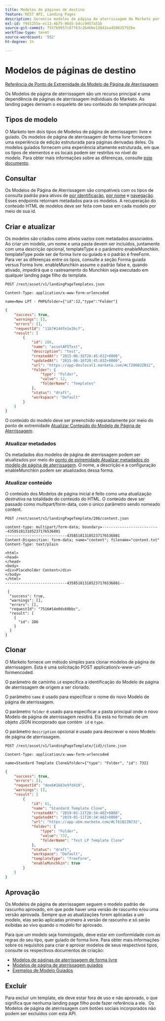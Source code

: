 ```yaml
---
title: Modelos de páginas de destino
feature: REST API, Landing Pages
description: Gerencie modelos de página de aterrissagem do Marketo por meio de endpoints da API REST para tipos guiados e de forma livre; consulte por ID ou nome; crie, atualize o HTML, clone e Munchkin.
exl-id: f9d1255e-ec13-4b75-96d5-b4cc9457a51b
source-git-commit: 7557b9957c87f63c2646be13842ea450035792be
workflow-type: tm+mt
source-wordcount: '552'
ht-degree: 1%

---
```


# Modelos de páginas de destino

[Referência de Ponto de Extremidade de Modelo de Página de Aterrissagem](https://developer.adobe.com/marketo-apis/api/asset/#tag/Landing-Page-Templates)

Os Modelos de página de aterrissagem são um recurso principal e uma dependência de páginas de aterrissagem individuais do Marketo. As landing pages derivam o esqueleto de seu conteúdo do template principal.

## Tipos de modelo

O Marketo tem dois tipos de Modelos de página de aterrissagem: livre e guiado. Os modelos de página de aterrissagem de forma livre fornecem uma experiência de edição estruturada para páginas derivadas deles. Os modelos guiados fornecem uma experiência altamente estruturada, em que os tipos de elementos e os locais podem ser restritos no nível do modelo. Para obter mais informações sobre as diferenças, consulte [este documento](https://experienceleague.adobe.com/en/docs/marketo/using/product-docs/demand-generation/landing-pages/understanding-landing-pages/understanding-free-form-vs-guided-landing-pages).

## Consultar

Os Modelos de Página de Aterrissagem são compatíveis com os tipos de consulta padrão para ativos de [por identificação](https://developer.adobe.com/marketo-apis/api/asset/#tag/Landing-Page-Templates/operation/getLandingPageTemplateByIdUsingGET), [por nome](https://developer.adobe.com/marketo-apis/api/asset/#tag/Landing-Page-Templates/operation/getLandingPageTemplateByNameUsingGET) e [navegação](https://developer.adobe.com/marketo-apis/api/asset/#tag/Landing-Page-Templates/operation/getLandingPageTemplatesUsingGET). Esses endpoints retornam metadados para os modelos. A recuperação do conteúdo HTML de modelos deve ser feita com base em cada modelo por meio de sua id.

## Criar e atualizar

Os modelos são criados como ativos vazios com metadados associados. Ao criar um modelo, um nome e uma pasta devem ser incluídos, juntamente com uma descrição opcional, templateType e o parâmetro enableMunchkin. templateType pode ser de forma livre ou guiado e o padrão é freeForm. Para ver as diferenças entre os tipos, consulte a seção Forma guiada versus Forma livre. enableMunchkin assume o padrão false e, quando ativado, impedirá que o rastreamento do Munchkin seja executado em qualquer landing page filho do template.

```
POST /rest/asset/v1/landingPageTemplates.json
```

```
Content-Type: application/x-www-form-urlencoded
```

```
name=New LPT - PHP&folder={"id":12,"type":"Folder"}
```

```json
{
    "success": true,
    "warnings": [],
    "errors": [],
    "requestId": "11b7#14dfe1e3bcf",
    "result": [
        {
            "id": 286,
            "name": "assetAPITest",
            "description": "test",
            "createdAt": "2015-06-16T20:45:03Z+0000",
            "updatedAt": "2015-06-16T20:45:03Z+0000",
            "url": "https://app-devlocal1.marketo.com/#LT286B2ZN12",
            "folder": {
                "type": "Folder",
                "value": 12,
                "folderName": "Templates"
            },
            "status": "draft",
            "workspace": "Default"
        }
    ]
}
```

O conteúdo do modelo deve ser preenchido separadamente por meio do ponto de extremidade [Atualizar Conteúdo do Modelo de Página de Aterrissagem](https://developer.adobe.com/marketo-apis/api/asset/#tag/Landing-Page-Templates/operation/updateLandingPageTemplateContentUsingPOST).

### Atualizar metadados

Os metadados dos modelos de página de aterrissagem podem ser atualizados por meio do [ponto de extremidade Atualizar metadados do modelo de página de aterrissagem](https://developer.adobe.com/marketo-apis/api/asset/#tag/Landing-Page-Templates/operation/updateLpTemplateUsingPOST). O nome, a descrição e a configuração enableMunchkin podem ser atualizados dessa forma.

### Atualizar conteúdo

O conteúdo dos Modelos de página inicial é feito como uma atualização destrutiva na totalidade do conteúdo do HTML. O conteúdo deve ser passado como multipart/form-data, com o único parâmetro sendo nomeado content.

```
POST /rest/asset/v1/landingPageTemplate/286/content.json
```

```
content-type: multipart/form-data; boundary=--------------------------435851813185237176536801
----------------------------435851813185237176536801
Content-Disposition: form-data; name="content"; filename="content.txt"
Content-Type: text/plain

<html>
<head>
</head>
<body>
<div>Placeholder Content</div>
</body>
</html>
----------------------------435851813185237176536801--
```

```
 {
  "success": true,
  "warnings": [],
  "errors": [],
  "requestId": "7516#14e0dc60bbc",
  "result": [
    {
      "id": 286
    }
  ]
}
```

## Clonar

O Marketo fornece um método simples para clonar modelos de página de aterrissagem. Esta é uma solicitação POST application/x-www-url-formencoded.

O parâmetro de caminho `id` especifica a identificação do Modelo de página de aterrissagem de origem a ser clonado.

O parâmetro `name` é usado para especificar o nome do novo Modelo de página de aterrissagem.

O parâmetro `folder` é usado para especificar a pasta principal onde o novo Modelo de página de aterrissagem residirá. Ela está no formato de um objeto JSON incorporado que contém  `id` e `type`.

O parâmetro `description` opcional é usado para descrever o novo Modelo de página de aterrissagem.

```
POST /rest/asset/v1/landingPageTemplate/{id}/clone.json
```

```
Content-Type: application/x-www-form-urlencoded
```

```
name=Standard Template Clone&folder={"type": "Folder", "id": 732}
```

```json
{
    "success": true,
    "errors": [],
    "requestId": "dee6#1683e9fd410",
    "warnings": [],
    "result": [
        {
            "id": 61,
            "name": "Standard Template Clone",
            "createdAt": "2019-01-11T20:34:48Z+0000",
            "updatedAt": "2019-01-11T20:34:48Z+0000",
            "url": "https://app-abm.marketo.com/#LT61B2ZN732",
            "folder": {
                "type": "Folder",
                "value": 732,
                "folderName": "Test LP Template Clone"
            },
            "status": "draft",
            "workspace": "Default",
            "templateType": "freeForm",
            "enableMunchkin": true
        }
    ]
}
```

## Aprovação

Os Modelos de página de aterrissagem seguem o modelo padrão de rascunho aprovado, em que pode haver uma versão de rascunho e/ou uma versão aprovada. Sempre que as atualizações forem aplicadas a um modelo, elas serão aplicadas primeiro à versão de rascunho e só serão exibidas ao vivo quando o modelo for aprovado.

Para que um modelo seja homologado, deve estar em conformidade com as regras do seu tipo, quer guiado de forma livre. Para obter mais informações sobre os requisitos para criar e aprovar modelos de seus respectivos tipos, consulte os respectivos documentos de criação:

- [Modelos de páginas de aterrissagem de forma livre](https://experienceleague.adobe.com/en/docs/marketo/using/product-docs/demand-generation/landing-pages/landing-page-templates/create-a-free-form-landing-page-template)
- [Modelos de página de aterrissagem guiados](https://experienceleague.adobe.com/en/docs/marketo/using/product-docs/demand-generation/landing-pages/landing-page-templates/create-a-guided-landing-page-template)
- [Exemplos de Modelo Guiados](https://experienceleague.adobe.com/en/docs/marketo/using/product-docs/demand-generation/landing-pages/landing-page-templates/guided-landing-page-template-list)

## Excluir

Para excluir um template, ele deve estar fora de uso e não aprovado, o que significa que nenhuma landing page filho pode fazer referência a ele.  Os Modelos de página de aterrissagem com botões sociais incorporados não podem ser excluídos com esta API.
